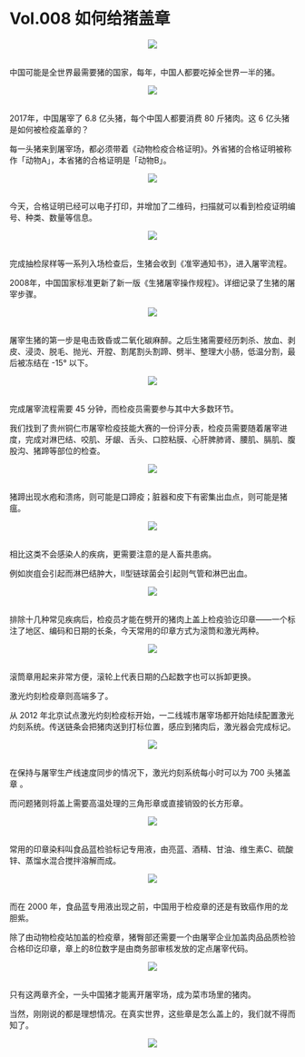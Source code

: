 # Vol.008 如何给猪盖章

<div align=center>
  <img src="https://cdn.jsdelivr.net/gh/XxLittleCxX/paperclip-static/008/cover.gif">
</div>
<br />

中国可能是全世界最需要猪的国家，每年，中国人都要吃掉全世界一半的猪。

<div align=center>
  <img src="https://cdn.jsdelivr.net/gh/XxLittleCxX/paperclip-static/008/1.gif">
</div>
<br />

2017年，中国屠宰了 6.8 亿头猪，每个中国人都要消费 80 斤猪肉。这 6 亿头猪是如何被检疫盖章的？

每一头猪来到屠宰场，都必须带着《动物检疫合格证明》。外省猪的合格证明被称作「动物A」，本省猪的合格证明是「动物B」。

<div align=center>
  <img src="https://cdn.jsdelivr.net/gh/XxLittleCxX/paperclip-static/008/2.jpg">
</div>
<br />

今天，合格证明已经可以电子打印，并增加了二维码，扫描就可以看到检疫证明编号、种类、数量等信息。

<div align=center>
  <img src="https://cdn.jsdelivr.net/gh/XxLittleCxX/paperclip-static/008/3.gif">
</div>
<br />

完成抽检尿样等一系列入场检查后，生猪会收到《准宰通知书》，进入屠宰流程。

2008年，中国国家标准更新了新一版《生猪屠宰操作规程》。详细记录了生猪的屠宰步骤。

<div align=center>
  <img src="https://cdn.jsdelivr.net/gh/XxLittleCxX/paperclip-static/008/4.gif">
</div>
<br />

屠宰生猪的第一步是电击致昏或二氧化碳麻醉。之后生猪需要经历刺杀、放血、剥皮、浸烫、脱毛、抛光、开膛、割尾割头割蹄、劈半、整理大小肠，低温分割，最后被冻结在 -15° 以下。

<div align=center>
  <img src="https://cdn.jsdelivr.net/gh/XxLittleCxX/paperclip-static/008/5.gif">
</div>
<br />

完成屠宰流程需要 45 分钟，而检疫员需要参与其中大多数环节。

我们找到了贵州铜仁市屠宰检疫技能大赛的一份评分表，检疫员需要随着屠宰进度，完成对淋巴结、咬肌、牙龈、舌头、口腔粘膜、心肝脾肺肾、腰肌、膈肌、腹股沟、猪蹄等部位的检查。

<div align=center>
  <img src="https://cdn.jsdelivr.net/gh/XxLittleCxX/paperclip-static/008/6.gif">
</div>
<br />

猪蹄出现水疱和溃疡，则可能是口蹄疫；脏器和皮下有密集出血点，则可能是猪瘟。

<div align=center>
  <img src="https://cdn.jsdelivr.net/gh/XxLittleCxX/paperclip-static/008/7.jpg">
</div>
<br />

相比这类不会感染人的疾病，更需要注意的是人畜共患病。

例如炭疽会引起而淋巴结肿大，Ⅱ型链球菌会引起则气管和淋巴出血。

<div align=center>
  <img src="https://cdn.jsdelivr.net/gh/XxLittleCxX/paperclip-static/008/8.jpg">
</div>
<br />

排除十几种常见疾病后，检疫员才能在劈开的猪肉上盖上检疫验讫印章——一个标注了地区、编码和日期的长条，今天常用的印章方式为滚筒和激光两种。

<div align=center>
  <img src="https://cdn.jsdelivr.net/gh/XxLittleCxX/paperclip-static/008/9.jpg">
</div>
<br />


滚筒章用起来非常方便，滚轮上代表日期的凸起数字也可以拆卸更换。

激光灼刻检疫章则高端多了。

从 2012 年北京试点激光灼刻检疫标开始，一二线城市屠宰场都开始陆续配置激光灼刻系统。传送链条会把猪肉送到打标位置，感应到猪肉后，激光器会完成标记。

<div align=center>
  <img src="https://cdn.jsdelivr.net/gh/XxLittleCxX/paperclip-static/008/10.gif">
</div>
<br />


在保持与屠宰生产线速度同步的情况下，激光灼刻系统每小时可以为 700 头猪盖章 。

而问题猪则将盖上需要高温处理的三角形章或直接销毁的长方形章。

<div align=center>
  <img src="https://cdn.jsdelivr.net/gh/XxLittleCxX/paperclip-static/008/11.gif">
</div>
<br />

常用的印章染料叫食品蓝检验标记专用液，由亮蓝、酒精、甘油、维生素C、硫酸锌、蒸馏水混合搅拌溶解而成。

<div align=center>
  <img src="https://cdn.jsdelivr.net/gh/XxLittleCxX/paperclip-static/008/12.gif">
</div>
<br />

而在 2000 年，食品蓝专用液出现之前，中国用于检疫章的还是有致癌作用的龙胆紫。

除了由动物检疫站加盖的检疫章，猪臀部还需要一个由屠宰企业加盖肉品品质检验合格印讫印章，章上的8位数字是由商务部审核发放的定点屠宰代码。

<div align=center>
  <img src="https://cdn.jsdelivr.net/gh/XxLittleCxX/paperclip-static/008/13.gif">
</div>
<br />

只有这两章齐全，一头中国猪才能离开屠宰场，成为菜市场里的猪肉。

当然，刚刚说的都是理想情况。在真实世界，这些章是怎么盖上的，我们就不得而知了。

<div align=center>
  <img src="https://cdn.jsdelivr.net/gh/XxLittleCxX/paperclip-static/008/14.gif">
</div>
<br />